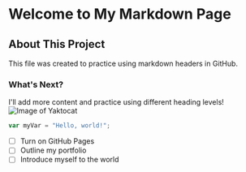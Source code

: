 # Welcome to My Markdown Page

## About This Project
This file was created to practice using markdown headers in GitHub.

### What's Next?
I'll add more content and practice using different heading levels!
![Image of Yaktocat](https://octodex.github.com/images/yaktocat.png)

``` javascript
var myVar = "Hello, world!";
```

- [ ] Turn on GitHub Pages
- [ ] Outline my portfolio
- [ ] Introduce myself to the world
